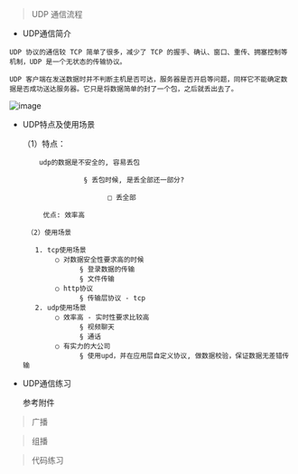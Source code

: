 
> UDP 通信流程

   - UDP通信简介

    UDP 协议的通信较 TCP 简单了很多，减少了 TCP 的握手、确认、窗口、重传、拥塞控制等机制，UDP 是一个无状态的传输协议。

    UDP 客户端在发送数据时并不判断主机是否可达，服务器是否开启等问题，同样它不能确定数据是否成功送达服务器。它只是将数据简单的封了一个包，之后就丢出去了。

![image](https://user-images.githubusercontent.com/42632290/135738694-d236f25d-1687-46de-9535-e7ed7dc2a3e0.png)

   - UDP特点及使用场景
   
	  （1）特点：
	  
             udp的数据是不安全的, 容易丢包
	     
			            § 丢包时候, 是丢全部还一部分?
				    
				              □ 丢全部
					      
              优点: 效率高
     
          （2）使用场景
     
     	    1. tcp使用场景
		         ○ 对数据安全性要求高的时候
			           § 登录数据的传输
			           § 文件传输
		         ○ http协议
			           § 传输层协议 - tcp
	        2. udp使用场景
		         ○ 效率高 - 实时性要求比较高
			           § 视频聊天
			           § 通话
		         ○ 有实力的大公司
			           § 使用upd，并在应用层自定义协议, 做数据校验，保证数据无差错传输
     
   - UDP通信练习
   
      参考附件

> 广播


> 组播



> 

> 代码练习
